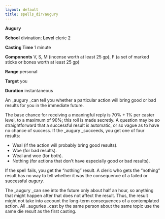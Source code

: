 ```yaml
---
layout: default
title: spells_dir/augury
---
```

 **Augury**

**School** divination; **Level** cleric 2

**Casting Time** 1 minute

**Components** V, S, M (incense worth at least 25 gp), F (a set of marked sticks or bones worth at least 25 gp)

**Range** personal

**Target** you

**Duration** instantaneous

An _augury _can tell you whether a particular action will bring good or bad results for you in the immediate future.

The base chance for receiving a meaningful reply is 70% + 1% per caster level, to a maximum of 90%; this roll is made secretly. A question may be so straightforward that a successful result is automatic, or so vague as to have no chance of success. If the _augury _succeeds, you get one of four results:

- Weal (if the action will probably bring good results).
- Woe (for bad results).
- Weal and woe (for both).
- Nothing (for actions that don't have especially good or bad results).

If the spell fails, you get the “nothing” result. A cleric who gets the “nothing” result has no way to tell whether it was the consequence of a failed or successful _augury._

The _augury _can see into the future only about half an hour, so anything that might happen after that does not affect the result. Thus, the result might not take into account the long-term consequences of a contemplated action. All _auguries _cast by the same person about the same topic use the same die result as the first casting.


